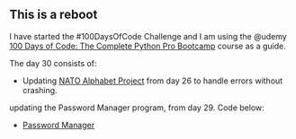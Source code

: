 ## This is a reboot

I have started the #100DaysOfCode Challenge and I am using the @udemy [100 Days of Code: The Complete Python Pro Bootcamp](https://www.udemy.com/course/100-days-of-code) course as a guide.

The day 30 consists of:

* Updating [NATO Alphabet Project](../Day_026/main.py) from day 26 to handle errors without crashing.

updating the Password Manager program, from day 29. Code below:

* [Password Manager](./main.py)